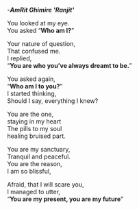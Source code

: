 -***AmRit Ghimire 'Ranjit'***

You looked at my eye. <br>
You asked “**Who am I?**” <br>

Your nature of question, <br>
That confused me. <br>
I replied, <br>
“**You are who you’ve always dreamt to be.**” <br>

You asked again, <br>
“**Who am I to you?**” <br>
I started thinking, <br>
Should I say, everything I knew? <br>

You are the one, <br>
staying in my heart <br>
The pills to my soul <br>
healing bruised part. <br>

You are my sanctuary, <br>
Tranquil and  peaceful. <br>
You are the reason, <br>
I am so blissful, <br>

Afraid, that I will scare you, <br>
I managed to utter, <br>
“**You are my present, you are my future**” <br>
